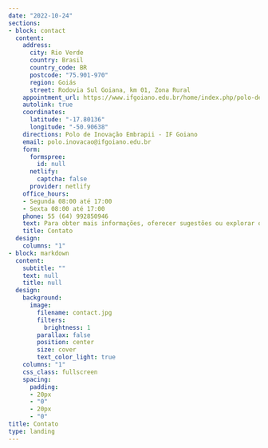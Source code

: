 ```yaml
---
date: "2022-10-24"
sections:
- block: contact
  content:
    address:
      city: Rio Verde
      country: Brasil
      country_code: BR
      postcode: "75.901-970"
      region: Goiás
      street: Rodovia Sul Goiana, km 01, Zona Rural
    appointment_url: https://www.ifgoiano.edu.br/home/index.php/polo-de-inovacao.html
    autolink: true
    coordinates:
      latitude: "-17.80136"
      longitude: "-50.90638"
    directions: Polo de Inovação Embrapii - IF Goiano
    email: polo.inovacao@ifgoiano.edu.br
    form:
      formspree:
        id: null
      netlify:
        captcha: false
      provider: netlify
    office_hours:
    - Segunda 08:00 até 17:00
    - Sexta 08:00 até 17:00
    phone: 55 (64) 992850946
    text: Para obter mais informações, oferecer sugestões ou explorar oportunidades de parceria, por favor, não hesite em entrar em contato conosco.
    title: Contato
  design:
    columns: "1"
- block: markdown
  content:
    subtitle: ""
    text: null
    title: null
  design:
    background:
      image:
        filename: contact.jpg
        filters:
          brightness: 1
        parallax: false
        position: center
        size: cover
        text_color_light: true
    columns: "1"
    css_class: fullscreen
    spacing:
      padding:
      - 20px
      - "0"
      - 20px
      - "0"
title: Contato
type: landing
---
```

